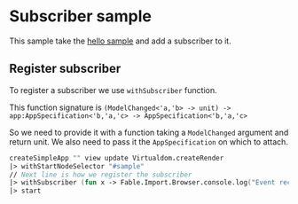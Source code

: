 # Subscriber sample

This sample take the [hello sample](#/sample/hello?height=350) and add a subscriber to it.

## Register subscriber

To register a subscriber we use `withSubscriber` function.

This function signature is `(ModelChanged<'a,'b> -> unit) -> app:AppSpecification<'b,'a,'c> -> AppSpecification<'b,'a,'c>`


So we need to provide it with a function taking a `ModelChanged` argument and return unit. We also need to pass it the `AppSpecification` on which to attach.

```fsharp
createSimpleApp "" view update Virtualdom.createRender
|> withStartNodeSelector "#sample"
// Next line is how we register the subscriber
|> withSubscriber (fun x -> Fable.Import.Browser.console.log("Event received: ", x))
|> start
```
